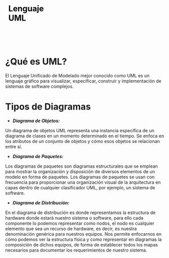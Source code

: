 <div style="display: table;">
    <div style="width: 75%;float: left;margin: auto;padding: 50px 0px 50px 10px; float: left;">
        <span style="color: black;font-size: 25px;font-weight: bold;"> Lenguaje UML</span></br></br>
    </div>
    
</div>

# ¿Qué es UML?

El Lenguaje Unificado de Modelado mejor conocido como UML es un lenguaje gráfico para visualizar, especificar, construir y  implementación de sistemas de software complejos.

# Tipos de Diagramas 
- ***Diagrama de Objetos:*** 

Un diagrama de objetos UML representa una instancia específica de un diagrama de clases en un momento determinado en el tiempo. Se enfoca en los atributos de un conjunto de objetos y cómo esos objetos se relacionan entre sí.

- ***Diagrama de Paquetes:***

Los diagramas de paquetes son diagramas estructurales que se emplean para mostrar la organización y disposición de diversos elementos de un modelo en forma de paquetes.  Los diagramas de paquetes se usan con frecuencia para proporcionar una organización visual de la arquitectura en capas dentro de cualquier clasificador UML, por ejemplo, un sistema de software.

- ***Diagrama de Distribución:***

En el diagrama de distribución es donde representamos la estructura de hardware donde estará nuestro sistema o software, para ello cada componente lo podemos representar como nodos, el nodo es cualquier elemento que sea un recurso de hardware, es decir, es nuestra denominación genérica para nuestros equipos. Nos permite enfocarnos en cómo podemos ver la estructura física y como representar en diagramas la composición de dichos equipos, de forma de establecer todos los mapas necesarios para documentar los requerimientos de nuestro sistema.